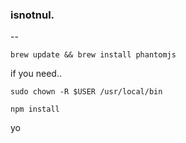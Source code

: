 ### isnotnul.
--

```
brew update && brew install phantomjs
```

if you need..
```
sudo chown -R $USER /usr/local/bin
```

```
npm install
```
yo
